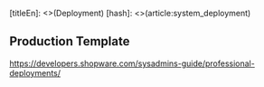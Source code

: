 [titleEn]: <>(Deployment)
[hash]: <>(article:system_deployment)

## Production Template

https://developers.shopware.com/sysadmins-guide/professional-deployments/
